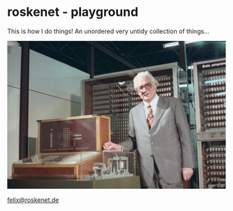 # roskenet - playground

This is how I do things!
An unordered very untidy collection of things...

![](README.d/KonradZuseZ3.jpg)

<felix@roskenet.de>
